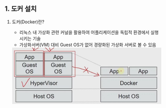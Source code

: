## 1. 도커 설치

1. 도커(Docker)란?

    - 리눅스 내 가상화 관련 커널을 활용하여 어플리케이션을 독립적 환경에서 실행시키는 기술
    - 가상화서버(VM) 대비 Guest OS가 없어 경량화된 가상화 서버로 볼 수 있음
    <img src="../../Img/01_Airflow_소개_작업환경_셋팅/도커_에어플로우_설치_1.jpg">